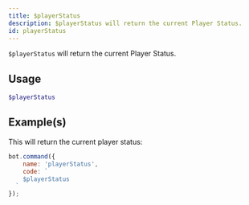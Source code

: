 ```yaml
---
title: $playerStatus
description: $playerStatus will return the current Player Status. 
id: playerStatus
---
```


`$playerStatus` will return the current Player Status. 

## Usage

```php
$playerStatus
```

## Example(s)

This will return the current player status:

```javascript
bot.command({
    name: 'playerStatus',
    code: `
    $playerStatus
  `
});
```